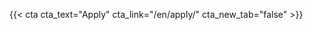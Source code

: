 ﻿---
# An instance of the Blank widget.
# Documentation: https://sourcethemes.com/academic/docs/page-builder/
widget: blank

# Activate this widget? true/false
active: true

# This file represents a page section.
headless: true

# Order that this section appears on the page.
weight: 50

# title: 

design:
  columns: "2"

  #spacing:
  #  padding: ["20px", "0", "20px", "0"]

---

{{< cta cta_text="Apply" cta_link="/en/apply/" cta_new_tab="false" >}}
